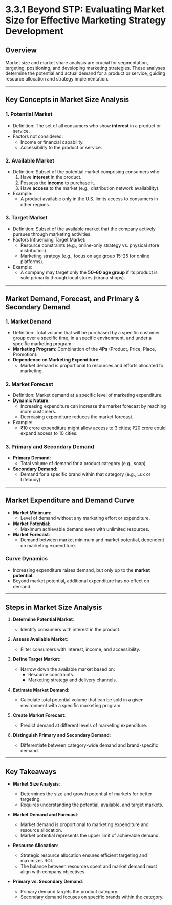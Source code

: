 # 3.3.1 Beyond STP: Evaluating Market Size for Effective Marketing Strategy Development

## Overview
Market size and market share analysis are crucial for segmentation, targeting, positioning, and developing marketing strategies. These analyses determine the potential and actual demand for a product or service, guiding resource allocation and strategy implementation.

---

## Key Concepts in Market Size Analysis

### 1. **Potential Market**
- Definition: The set of all consumers who show **interest** in a product or service.
- Factors not considered:
  - Income or financial capability.
  - Accessibility to the product or service.

### 2. **Available Market**
- Definition: Subset of the potential market comprising consumers who:
  1. Have **interest** in the product.
  2. Possess the **income** to purchase it.
  3. Have **access** to the market (e.g., distribution network availability).
- Example:
  - A product available only in the U.S. limits access to consumers in other regions.

### 3. **Target Market**
- Definition: Subset of the available market that the company actively pursues through marketing activities.
- Factors Influencing Target Market:
  - Resource constraints (e.g., online-only strategy vs. physical store distribution).
  - Marketing strategy (e.g., focus on age group 15–25 for online platforms).
- Example:
  - A company may target only the **50–60 age group** if its product is sold primarily through local stores (kirana shops).

---

## Market Demand, Forecast, and Primary & Secondary Demand

### 1. **Market Demand**
- Definition: Total volume that will be purchased by a specific customer group over a specific time, in a specific environment, and under a specific marketing program.
- **Marketing Program**: Combination of the **4Ps** (Product, Price, Place, Promotion).
- **Dependence on Marketing Expenditure**:
  - Market demand is proportional to resources and efforts allocated to marketing.

### 2. **Market Forecast**
- Definition: Market demand at a specific level of marketing expenditure.
- **Dynamic Nature**:
  - Increasing expenditure can increase the market forecast by reaching more customers.
  - Decreasing expenditure reduces the market forecast.
- Example:
  - ₹10 crore expenditure might allow access to 3 cities; ₹20 crore could expand access to 10 cities.

### 3. **Primary and Secondary Demand**
- **Primary Demand**:
  - Total volume of demand for a product category (e.g., soap).
- **Secondary Demand**:
  - Demand for a specific brand within that category (e.g., Lux or Lifebuoy).

---

## Market Expenditure and Demand Curve

- **Market Minimum**:
  - Level of demand without any marketing effort or expenditure.
- **Market Potential**:
  - Maximum achievable demand even with unlimited resources.
- **Market Forecast**:
  - Demand between market minimum and market potential, dependent on marketing expenditure.

### Curve Dynamics
- Increasing expenditure raises demand, but only up to the **market potential**.
- Beyond market potential, additional expenditure has no effect on demand.

---

## Steps in Market Size Analysis

1. **Determine Potential Market**:
   - Identify consumers with interest in the product.

2. **Assess Available Market**:
   - Filter consumers with interest, income, and accessibility.

3. **Define Target Market**:
   - Narrow down the available market based on:
     - Resource constraints.
     - Marketing strategy and delivery channels.

4. **Estimate Market Demand**:
   - Calculate total potential volume that can be sold in a given environment with a specific marketing program.

5. **Create Market Forecast**:
   - Predict demand at different levels of marketing expenditure.

6. **Distinguish Primary and Secondary Demand**:
   - Differentiate between category-wide demand and brand-specific demand.

---

## Key Takeaways

- **Market Size Analysis**:
  - Determines the size and growth potential of markets for better targeting.
  - Requires understanding the potential, available, and target markets.

- **Market Demand and Forecast**:
  - Market demand is proportional to marketing expenditure and resource allocation.
  - Market potential represents the upper limit of achievable demand.

- **Resource Allocation**:
  - Strategic resource allocation ensures efficient targeting and maximizes ROI.
  - The balance between resources spent and market demand must align with company objectives.

- **Primary vs. Secondary Demand**:
  - Primary demand targets the product category.
  - Secondary demand focuses on specific brands within the category.
